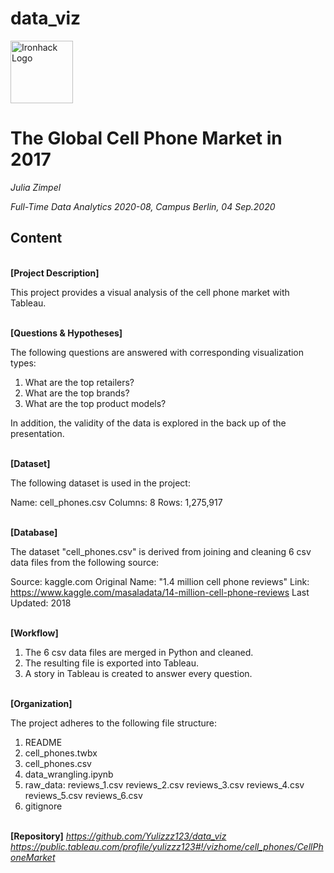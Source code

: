 # data_viz

<img src="https://bit.ly/2VnXWr2" alt="Ironhack Logo" width="100"/>


# The Global Cell Phone Market in 2017

*Julia Zimpel*

*Full-Time Data Analytics 2020-08, Campus Berlin, 04 Sep.2020*


## Content

\
**[Project Description]**

This project provides a visual analysis of the cell phone market with Tableau. 

\
**[Questions & Hypotheses]** 

The following questions are answered with corresponding visualization types:

1. What are the top retailers? 
2. What are the top brands?
3. What are the top product models?

In addition, the validity of the data is explored in the back up of the presentation. 


\
**[Dataset]**

The following dataset is used in the project:

Name: cell_phones.csv
Columns: 8
Rows: 1,275,917

\
**[Database]**

The dataset "cell_phones.csv" is derived from joining and cleaning 6 csv data files from the following source:

Source: kaggle.com
Original Name: "1.4 million cell phone reviews" 
Link: https://www.kaggle.com/masaladata/14-million-cell-phone-reviews
Last Updated: 2018

\
**[Workflow]**

1. The 6 csv data files are merged in Python and cleaned. 
2. The resulting file is exported into Tableau.
3. A story in Tableau is created to answer every question.

\
**[Organization]**

The project adheres to the following file structure:

1. README
2. cell_phones.twbx
3. cell_phones.csv
4. data_wrangling.ipynb
5. raw_data:
   reviews_1.csv
   reviews_2.csv
   reviews_3.csv
   reviews_4.csv
   reviews_5.csv
   reviews_6.csv
6. gitignore

\
**[Repository]**
*https://github.com/Yulizzz123/data_viz*  
*https://public.tableau.com/profile/yulizzz123#!/vizhome/cell_phones/CellPhoneMarket*

